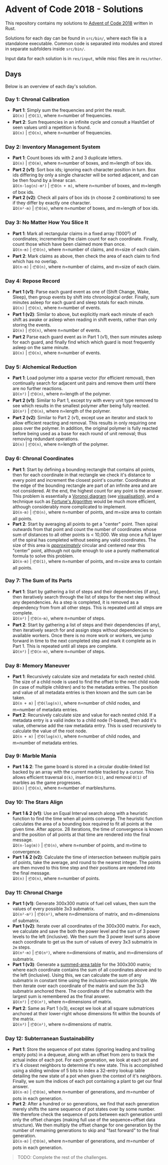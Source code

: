 

# Advent of Code 2018 - Solutions
This repository contains my solutions to [Advent of Code 2018](https://adventofcode.com/2018) written in Rust.

Solutions for each day can be found in `src/bin/`, where each file is a standalone executable. Common code is separated into modules and stored in separate subfolders inside `src/bin/`.

Input data for each solution is in `res/input`, while misc files are in `res/other`.

## Days
Below is an overview of each day's solution.

### Day 1:  Chronal Calibration
* **Part 1**: Simply sum the frequencies and print the result.  
`⏳O(n)` | `📦O(1)`, where n=number of frequencies.
* **Part 2**: Sum frequencies in an infinite cycle and consult a HashSet of seen values until a repetition is found.  
`⏳O(n)` | `📦O(n)`, where n=number of frequencies.

### Day 2:  Inventory Management System
* **Part 1**: Count boxes ids with 2 and 3 duplicate letters.  
`⏳O(n)` | `📦O(m)`, where n=number of boxes, and m=length of box ids.
* **Part 2 (v1)**: Sort box ids; ignoring each character position in turn.
Box ids differing by only a single character will be sorted adjacent, and can be then found by a linear scan.  
`⏳O(n·log(n)·m²)` | `📦O(n + m)`, where n=number of boxes, and m=length of box ids.
* **Part 2 (v2)**: Check all pairs of box ids (n choose 2 combinations) to see if they differ by exactly one character.  
`⏳O(n²·m)` | `📦O(m)`, where n=number of boxes, and m=length of box ids.

### Day 3: No Matter How You Slice It
* **Part 1**: Mark all rectangular claims in a fixed array (1000²) of coordinates; incrementing the claim count for each coordinate. Finally, count those which have been claimed more than once.  
`⏳O(n·m)` | `📦O(n)`, where n=number of claims, and m=size of each claim.
* **Part 2**: Mark claims as above, then check the area of each claim to find which has no overlap.  
`⏳O(n·m)` | `📦O(n)`, where n=number of claims, and m=size of each claim.

### Day 4: Repose Record
* **Part 1 (v1)**: Parse each guard event as one of (Shift Change, Wake, Sleep), then group events by shift into chronological order. Finally, sum minutes asleep for each guard and sleep totals for each minute.  
`⏳O(n)` | `📦O(n)`, where n=number of events.
* **Part 1 (v2)**:  Similar to above, but explicitly mark each minute of each shift as awake or asleep when reading in shift events, rather than only storing the events.  
`⏳O(n)` | `📦O(n)`, where n=number of events.
* **Part 2** Parse each guard event as in Part 1 (v1), then sum minutes asleep for each guard, and finally find which which guard is most frequently asleep on the same minute.  
`⏳O(n)` | `📦O(n)`, where n=number of events.

### Day 5: Alchemical Reduction
* **Part 1**: Load polymer into a sparse vector (for efficient removal), then continually search for adjacent unit pairs and remove them until there are no further reactions.  
`⏳O(n²)` | `📦O(n)`, where n=length of the polymer.
* **Part 2 (v1)**:  Similar to Part 1, except try with every unit type removed to see which results in the smallest polymer after being fully reacted.  
`⏳O(n²)` | `📦O(n)`, where n=length of the polymer.
* **Part 2 (v2)**:  Similar to Part 2 (v1), except use an iterator and stack to allow efficient reacting and removal. This results in only requiring one pass over the polymer. In addition, the original polymer is fully reacted before being used as a base for each round of unit removal; thus removing redundant operations.  
`⏳O(n)` | `📦O(n)`, where n=length of the polymer.

### Day 6: Chronal Coordinates
* **Part 1**: Start by defining a bounding rectangle that contains all points, then for each coordinate in that rectangle we check it's distance to every point and increment the closest point's counter. Coordinates at the edge of the bounding rectangle are part of an infinite area and are not considered. At the end, the highest count for any point is the answer. This problem is essentially a [Voronoi diagram](https://en.wikipedia.org/wiki/Voronoi_diagram) (see [visualisation](https://raw.githubusercontent.com/AdamKinnell/AdventOfCode2018/master/res/other/day6_part1_visualisation.PNG)), and a technique such as [Fortune's Algorithm](https://en.wikipedia.org/wiki/Fortune%27s_algorithm) would be much more efficient, although considerably more complicated to implement.  
`⏳O(n·m)` | `📦O(n)`, where n=number of points, and m=size area to contain all points.
* **Part 2**: Start by averaging all points to get a "center" point. Then spiral outwards from that point and count the number of coordinates whose sum of distances to all other points is < 10,000. We stop once a full layer of the spiral has completed without seeing any valid coordinates. The size of this area is [*approximately*](https://i.imgur.com/YrQhIHI.png) circular and centered near this "center" point, although not quite enough to use a purely mathematical formula to solve this problem.  
`⏳O(n·m)` | `📦O(1)`, where n=number of points, and m=size area to contain all points.

### Day 7: The Sum of Its Parts
* **Part 1**: Start by gathering a list of steps and their dependencies (if any), then iteratively search through the list of steps for the next step without any dependencies. As a step is completed, it is removed as a dependency from from all other steps. This is repeated until all steps are complete.  
`⏳O(n²)` | `📦O(n·m)`, where n=number of steps.
* **Part 2**: Start by gathering a list of steps and their dependencies (if any), then iteratively search for and assign steps without dependencies to available workers. Once there is no more work or workers, we jump forward in time to the next completed step and mark it complete as in Part 1. This is repeated until all steps are complete.  
`⏳O(n²)` | `📦O(n·m)`, where n=number of steps.

### Day 8: Memory Maneuver
* **Part 1**: Recursively calculate size and metadata for each nested child. The size of a child node is used to find the offset to the next child node (in case of multiple children) and to the metadata entries. The position and value of all metadata entries is then known and the sum can be taken.  
`⏳O(n + m)` | `📦O(log(n))`, where n=number of child nodes, and m=number of metadata entries.
* **Part 2**: Recursively calculate size and value for each nested child. If a metadata entry is a valid index to a child node (1-based), then add it's value, otherwise add the raw metadata entry. This is used recursively to calculate the value of the root node.  
`⏳O(n + m)` | `📦O(log(n))`, where n=number of child nodes, and m=number of metadata entries.

### Day 9: Marble Mania
* **Part 1 & 2**: The game board is stored in a circular double-linked list backed by an array with the current marble tracked by a cursor. This allows efficient traversal `O(k)`, insertion `O(1)`, and removal `O(1)` of marbles as the game progresses.  
`⏳O(n)` | `📦O(n)`, where n=number of marbles/turns.

### Day 10: The Stars Align
* **Part 1 & 2 (v1)**: Use an Equal Interval search along with a heuristic function to find the time when all points converge. The heuristic function calculates the area of a bounding box required to fit all points at the given time. After approx. 28 iterations, the time of convergence is known and the position of all points at that time are rendered into the final message.  
`⏳O(n·log(m))` | `📦O(n)`, where n=number of points, and m=time to convergence.
* **Part 1 & 2 (v2)**: Calculate the time of intersection between multiple pairs of points, take the average, and round to the nearest integer. The points are then moved to this time step and their positions are rendered into the final message.  
`⏳O(n)` | `📦O(n)`, where n=number of points.

### Day 11: Chronal Charge
* **Part 1 (v1)**: Generate 300x300 matrix of fuel cell values, then sum the values of every possible 3x3 submatrix.  
`⏳O(n²·m²)` | `📦O(n²)`, where n=dimensions of matrix, and m=dimensions of submatrix.
* **Part 1 (v2)**: Iterate over all coordinates of the 300x300 matrix. For each, we calculate and save the both the power level and the sum of 3 power levels to the left (inclusive). We then sum the 3 power level sums above each coordinate to get us the sum of values of every 3x3 submatrix in `2m` steps.  
`⏳O(n²·m)` | `📦O(n²)`, where n=dimensions of matrix, and m=dimensions of submatrix.
* **Part 1 (v3)**: Generate a [summed-area table](https://en.wikipedia.org/wiki/Summed-area_table) for the 300x300 matrix; where each coordinate contains the sum of all coordinates above and to the left (inclusive). Using this, we can calculate the sum of any submatrix in constant time using the inclusion-exclusion principle. We then iterate over each coordinate of the matrix and sum the 3x3 submatrix anchored there. The coordinate of the submatrix with the largest sum is remembered as the final answer.  
`⏳O(n²)` | `📦O(n²)`, where n=dimensions of matrix.
* **Part 2**: Same as Part 1 (v3), except we look at all square submatrices anchored at their lower-right whose dimensions fit within the bounds of the matrix.  
`⏳O(n³)` | `📦O(n²)`, where n=dimensions of matrix.

### Day 12: Subterranean Sustainability
* **Part 1**: Store the sequence of pot states (ignoring leading and trailing empty pots) in a dequeue, along with an offset from zero to track the actual index of each pot. For each generation, we look at each pot and it's 4 closest neighbors to determine it's new state. This is accomplished using a sliding window of 5 bits to index a 32-entry lookup table detailing the new state of a pot when given the context of it's neighbors. Finally, we sum the indices of each pot containing a plant to get our final answer.  
`⏳O(n·m)` | `📦O(m)`, where n=number of generations, and m=number of pots in each generation.
* **Part 2**: After a hundred or so generations, we find that each generation merely shifts the same sequence of pot states over by some number. We therefore check the sequence of pots between each generation until only the offset changes (making full use of the sequence+offset data structure). We then multiply the offset change for one generation by the number of remaining generations to skip and "fast forward" to the final generation.  
`⏳O(n·m)` | `📦O(m)`, where n=number of generations, and m=number of pots in each generation.

>TODO: Complete the rest of the challenges.
